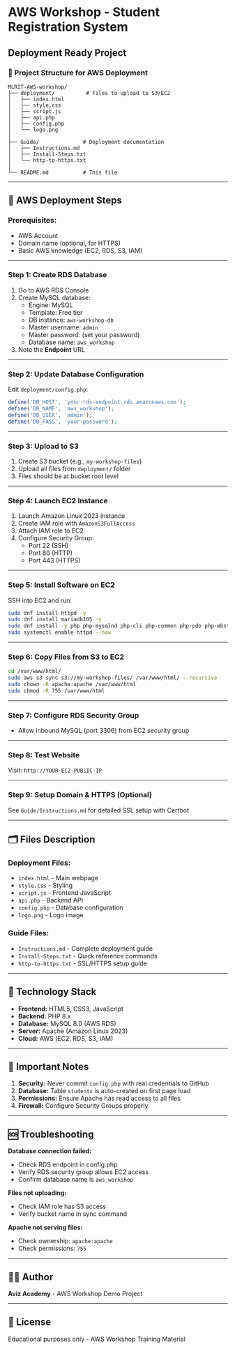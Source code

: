 # AWS Workshop - Student Registration System
## Deployment Ready Project

### 📁 Project Structure for AWS Deployment

```
MLRIT-AWS-workshop/
├── deployment/          # Files to upload to S3/EC2
│   ├── index.html
│   ├── style.css
│   ├── script.js
│   ├── api.php
│   ├── config.php
│   └── logo.png
│
├── Guide/              # Deployment documentation
│   ├── Instructions.md
│   ├── Install-Steps.txt
│   └── http-to-https.txt
│
└── README.md           # This file
```

---

## 🚀 AWS Deployment Steps

### **Prerequisites:**
- AWS Account
- Domain name (optional, for HTTPS)
- Basic AWS knowledge (EC2, RDS, S3, IAM)

---

### **Step 1: Create RDS Database**

1. Go to AWS RDS Console
2. Create MySQL database:
   - Engine: MySQL
   - Template: Free tier
   - DB instance: `aws-workshop-db`
   - Master username: `admin`
   - Master password: (set your password)
   - Database name: `aws_workshop`
3. Note the **Endpoint** URL

---

### **Step 2: Update Database Configuration**

Edit `deployment/config.php`:
```php
define('DB_HOST', 'your-rds-endpoint.rds.amazonaws.com');
define('DB_NAME', 'aws_workshop');
define('DB_USER', 'admin');
define('DB_PASS', 'your-password');
```

---

### **Step 3: Upload to S3**

1. Create S3 bucket (e.g., `my-workshop-files`)
2. Upload all files from `deployment/` folder
3. Files should be at bucket root level

---

### **Step 4: Launch EC2 Instance**

1. Launch Amazon Linux 2023 instance
2. Create IAM role with `AmazonS3FullAccess`
3. Attach IAM role to EC2
4. Configure Security Group:
   - Port 22 (SSH)
   - Port 80 (HTTP)
   - Port 443 (HTTPS)

---

### **Step 5: Install Software on EC2**

SSH into EC2 and run:
```bash
sudo dnf install httpd -y
sudo dnf install mariadb105 -y
sudo dnf install -y php php-mysqlnd php-cli php-common php-pdo php-mbstring php-xml
sudo systemctl enable httpd --now
```

---

### **Step 6: Copy Files from S3 to EC2**

```bash
cd /var/www/html/
sudo aws s3 sync s3://my-workshop-files/ /var/www/html/ --recursive
sudo chown -R apache:apache /var/www/html
sudo chmod -R 755 /var/www/html
```

---

### **Step 7: Configure RDS Security Group**

- Allow inbound MySQL (port 3306) from EC2 security group

---

### **Step 8: Test Website**

Visit: `http://YOUR-EC2-PUBLIC-IP`

---

### **Step 9: Setup Domain & HTTPS (Optional)**

See `Guide/Instructions.md` for detailed SSL setup with Certbot

---

## 🗂️ Files Description

### **Deployment Files:**
- `index.html` - Main webpage
- `style.css` - Styling
- `script.js` - Frontend JavaScript
- `api.php` - Backend API
- `config.php` - Database configuration
- `logo.png` - Logo image

### **Guide Files:**
- `Instructions.md` - Complete deployment guide
- `Install-Steps.txt` - Quick reference commands
- `http-to-https.txt` - SSL/HTTPS setup guide

---

## 🔧 Technology Stack

- **Frontend:** HTML5, CSS3, JavaScript
- **Backend:** PHP 8.x
- **Database:** MySQL 8.0 (AWS RDS)
- **Server:** Apache (Amazon Linux 2023)
- **Cloud:** AWS (EC2, RDS, S3, IAM)

---

## 📝 Important Notes

1. **Security:** Never commit `config.php` with real credentials to GitHub
2. **Database:** Table `students` is auto-created on first page load
3. **Permissions:** Ensure Apache has read access to all files
4. **Firewall:** Configure Security Groups properly

---

## 🆘 Troubleshooting

**Database connection failed:**
- Check RDS endpoint in config.php
- Verify RDS security group allows EC2 access
- Confirm database name is `aws_workshop`

**Files not uploading:**
- Check IAM role has S3 access
- Verify bucket name in sync command

**Apache not serving files:**
- Check ownership: `apache:apache`
- Check permissions: `755`

---

## 👨‍💻 Author

**Aviz Academy** - AWS Workshop Demo Project

---

## 📄 License

Educational purposes only - AWS Workshop Training Material
